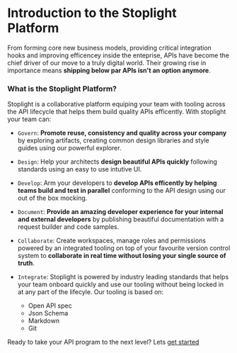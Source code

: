 # Introduction to the Stoplight Platform 

From forming core new business models, providing critical integration hooks and improving efficencey inside the enteprise, APIs have become the chief driver of our move to a truly digital world. Their growing rise in importance means **shipping below par APIs isn't an option anymore**.  

### What is the Stoplight Platform?

Stoplight is a collaborative platform equiping your team with tooling across the API lifecycle that helps them build quality APIs efficently. With stoplight your team can:
- `Govern`: **Promote reuse, consistency and quality across your company** by exploring artifacts, creating common design libraries and style guides using our powerful explorer.  

- `Design`: Help your architects **design beautiful APIs quickly** following standards using an easy to use intutive UI. 

- `Develop`: Arm your developers to **develop APIs efficently by helping teams build and test in parallel** conforming to the API design using our out of the box mocking.

- `Document`: **Provide an amazing developer experience for your internal and external developers** by publishing beautiful documentation with a request builder and code samples.

- `Collaborate`: Create workspaces, manage roles and permissions powered by an integrated tooling on top of your favourite version control system to **collaborate in real time without losing your single source of truth**. 

- `Integrate`: Stoplight is powered by industry leading standards that helps your team onboard quickly and use our tooling without being locked in at any part of the lifecyle. Our tooling is based on:

  * Open API spec
  * Json Schema
  * Markdown
  * Git

Ready to take your API program to the next level? Lets [get started](1.-setting-up-workspaces/a.creating-a-workspace.md)